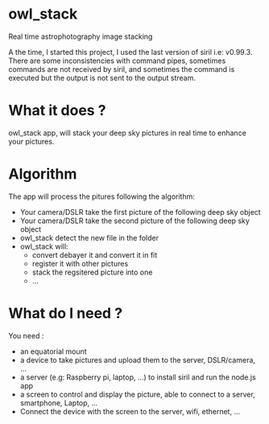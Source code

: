 # owl_stack
Real time astrophotography image stacking

A the time, I started this project, I used the last version of siril i.e: v0.99.3. There are some inconsistencies with command pipes, sometimes commands are not received by siril, and sometimes the  command is executed but the output is not sent to the output stream.

# What it does ?
owl_stack app, will stack your deep sky pictures in real time to enhance your pictures.


# Algorithm
The app will process the pitures following the algorithm:
- Your camera/DSLR take the first picture of the following deep sky object
- Your camera/DSLR take the second picture of the following deep sky object
- owl_stack detect the new file in the folder
- owl_stack will:
  - convert debayer it and convert it in fit
  - register it with other pictures
  - stack the regsitered picture into one
  - ...


# What do I need ?
You need :
- an equatorial mount
- a device to take pictures and upload them to the server, DSLR/camera, ...
- a server (e.g: Raspberry pi, laptop, ...) to install siril and run the node.js app
- a screen to control and display the picture, able to connect to a server, smartphone, Laptop, ...
- Connect the device with the screen to the server, wifi, ethernet, ...